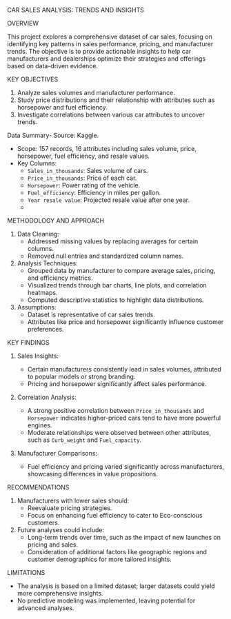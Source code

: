 CAR SALES ANALYSIS: TRENDS AND INSIGHTS

OVERVIEW

This project explores a comprehensive dataset of car sales, focusing on identifying key patterns in sales performance, pricing, and manufacturer trends. The objective is to provide actionable insights to help car manufacturers and dealerships optimize their strategies and offerings based on data-driven evidence.

KEY OBJECTIVES
1. Analyze sales volumes and manufacturer performance.
2. Study price distributions and their relationship with attributes such as horsepower and fuel efficiency.
3. Investigate correlations between various car attributes to uncover trends.

Data Summary- 
Source: Kaggle.
- Scope: 157 records, 16 attributes including sales volume, price, horsepower, fuel efficiency, and resale values.
- Key Columns:
  - `Sales_in_thousands`: Sales volume of cars.
  - `Price_in_thousands`: Price of each car.
  - `Horsepower`: Power rating of the vehicle.
  - `Fuel_efficiency`: Efficiency in miles per gallon.
  - `Year resale value`: Projected resale value after one year.
  - 
METHODOLOGY AND APPROACH
1. Data Cleaning:
   - Addressed missing values by replacing averages for certain columns.
   - Removed null entries and standardized column names.
2. Analysis Techniques:
   - Grouped data by manufacturer to compare average sales, pricing, and efficiency metrics.
   - Visualized trends through bar charts, line plots, and correlation heatmaps.
   - Computed descriptive statistics to highlight data distributions.
3. Assumptions:
   - Dataset is representative of car sales trends.
   - Attributes like price and horsepower significantly influence customer preferences.

KEY FINDINGS
1. Sales Insights:
   - Certain manufacturers consistently lead in sales volumes, attributed to popular models or strong branding.
   - Pricing and horsepower significantly affect sales performance.

2. Correlation Analysis:
   - A strong positive correlation between `Price_in_thousands` and `Horsepower` indicates higher-priced cars tend to have more powerful engines.
   - Moderate relationships were observed between other attributes, such as `Curb_weight` and `Fuel_capacity`.

3. Manufacturer Comparisons:
   - Fuel efficiency and pricing varied significantly across manufacturers, showcasing differences in value propositions.

RECOMMENDATIONS
1. Manufacturers with lower sales should:
   - Reevaluate pricing strategies.
   - Focus on enhancing fuel efficiency to cater to Eco-conscious customers.
2. Future analyses could include:
   - Long-term trends over time, such as the impact of new launches on pricing and sales.
   - Consideration of additional factors like geographic regions and customer demographics for more tailored insights.

LIMITATIONS
- The analysis is based on a limited dataset; larger datasets could yield more comprehensive insights.
- No predictive modeling was implemented, leaving potential for advanced analyses.
